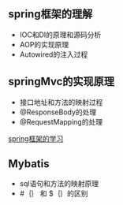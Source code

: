 ## spring框架的理解
* IOC和DI的原理和源码分析
* AOP的实现原理
* Autowired的注入过程

## springMvc的实现原理
* 接口地址和方法的映射过程
* @ResponseBody的处理
* @RequestMapping的处理

[spring框架的学习](https://github.com/1510460325/springframework/blob/master/README.md)
## Mybatis
* sql语句和方法的映射原理
* \#｛｝ 和 \$｛｝的区别
